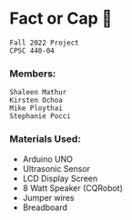 # Fact or Cap 🧢

    Fall 2022 Project
    CPSC 440-04

### Members:         
    Shaleen Mathur   
    Kirsten Ochoa  
    Mike Ploythai  
    Stephanie Pocci  

### Materials Used:
   * Arduino UNO
   * Ultrasonic Sensor
   * LCD Display Screen
   * 8 Watt Speaker (CQRobot)
   * Jumper wires
   * Breadboard
  
